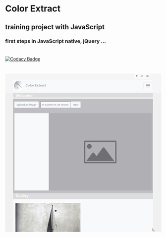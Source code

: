 # Color Extract

## training project with JavaScript 

### first steps in JavaScript native, jQuery ...

#

[![Codacy Badge](https://api.codacy.com/project/badge/Grade/d87bd0a9caf34613bd4c7c006a0d725a)](https://www.codacy.com/app/LudvigSahakyan/color-extract?utm_source=github.com&amp;utm_medium=referral&amp;utm_content=LudvigSahakyan/color-extract&amp;utm_campaign=Badge_Grade)

#

![alt text](demo.gif)
